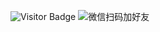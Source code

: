 ![Visitor Badge](https://visitor-badge.laobi.icu/badge?page_id=leorian.leorian)
![微信扫码加好友](https://images.gitee.com/uploads/images/2022/0408/071102_611afdf6_381412.jpeg=100*100)

